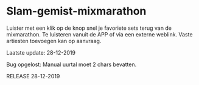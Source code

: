 # Slam-gemist-mixmarathon
Luister met een klik op de knop snel je favoriete sets terug van de mixmarathon.
Te luisteren vanuit de APP of via een externe weblink.
Vaste artiesten toevoegen kan op aanvraag.


Laatste update: 28-12-2019

Bug opgelost: Manual uurtal moet 2 chars bevatten.


RELEASE 28-12-2019
